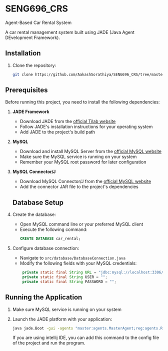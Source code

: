 # SENG696_CRS
Agent-Based Car Rental System


A car rental management system built using JADE (Java Agent DEvelopment Framework).

## Installation

1. Clone the repository:
   ```bash
   git clone https://github.com/AakashSorathiya/SENG696_CRS/tree/master
   ```
   
## Prerequisites

Before running this project, you need to install the following dependencies:

1. **JADE Framework**
   - Download JADE from the [official Tilab website](https://jade.tilab.com/)
   - Follow JADE's installation instructions for your operating system
   - Add JADE to the project's build path

2. **MySQL**
   - Download and install MySQL Server from the [official MySQL website](https://dev.mysql.com/downloads/mysql/)
   - Make sure the MySQL service is running on your system
   - Remember your MySQL root password for later configuration

3. **MySQL Connector/J**
   - Download MySQL Connector/J from the [official MySQL website](https://dev.mysql.com/downloads/connector/j/)
   - Add the connector JAR file to the project's dependencies

   ## Database Setup

1. Create the database:
   - Open MySQL command line or your preferred MySQL client
   - Execute the following command:
     ```sql
     CREATE DATABASE car_rental;
     ```

2. Configure database connection:
   - Navigate to `src/database/DatabaseConnection.java`
   - Modify the following fields with your MySQL credentials:
     ```java
      private static final String URL = "jdbc:mysql://localhost:3306/car_rental";
      private static final String USER = "";
      private static final String PASSWORD = "";
     ```

## Running the Application

1. Make sure MySQL service is running on your system

2. Launch the JADE platform with your application:
   ```bash
   java jade.Boot -gui -agents "master:agents.MasterAgent;reg:agents.RegistrationAgent;res:agents.ReservationAgent;veh:agents.VehicleManagementAgent;pay:agents.PaymentAgent"
   ```

   If you are using intellij IDE, you can add this command to the config file of the project and run the program.

   
